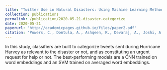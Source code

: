 ```yaml
---
title: "Twitter Use in Natural Disasters: Using Machine Learning Methods to Categorize Calls for Help During Hurricane Harvey"
collection: publications
permalink: /publication/2020-05-21-disaster-categorize
date: 2020-05-21
paperurl: 'http://academicpages.github.io/files/paper2.pdf'
citation: 'Powers, C., Dontula, A., Ashqeen, K., Devaraj, A., Joshi, A., Shenoy, J., & Murthy, D. (n.d.). <i>Twitter Use in Natural Disasters: Using Machine Learning Methods to Categorize Calls for Help During Hurricane Harvey</i>. In 70th Annual International Communication Association Conference. Retrieved from https://www.icahdq.org/page/ICA2020.'
---
```


In this study, classifiers are built to categorize tweets sent during Hurricane Harvey as relevant to the disaster or not, and as constituting an urgent request for help or not. The best-performing models are a CNN trained on word embeddings and an SVM trained on averaged word embeddings.
